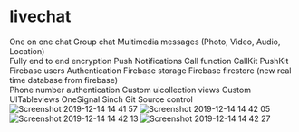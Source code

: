 # livechat
One on one chat  Group chat  Multimedia messages (Photo, Video, Audio, Location)  
Fully end to end encryption  Push Notifications  Call function  CallKit  PushKit  
Firebase users Authentication  Firebase storage  Firebase firestore (new real time database from firebase)  
Phone number authentication  Custom uicollection views  Custom UITableviews  OneSignal  Sinch  Git Source control
![Screenshot 2019-12-14 14 41 57](https://user-images.githubusercontent.com/53354158/70848862-ff3ba400-1e7f-11ea-92a3-348d61caa46e.png)
![Screenshot 2019-12-14 14 42 05](https://user-images.githubusercontent.com/53354158/70848863-ff3ba400-1e7f-11ea-8fc4-5b50a0957388.png)
![Screenshot 2019-12-14 14 42 13](https://user-images.githubusercontent.com/53354158/70848864-ff3ba400-1e7f-11ea-8ff4-f3804683b4ab.png)
![Screenshot 2019-12-14 14 42 27](https://user-images.githubusercontent.com/53354158/70848865-ffd43a80-1e7f-11ea-94e7-5290d1b3fc7e.png)
